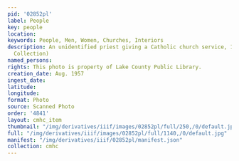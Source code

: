 ```yaml
---
pid: '02852pl'
label: People
key: people
location: 
keywords: People, Men, Women, Churches, Interiors
description: An unidentified priest giving a Catholic church service, 1957 (Wingenbach
  Collection)
named_persons: 
rights: This photo is property of Lake County Public Library.
creation_date: Aug. 1957
ingest_date: 
latitude: 
longitude: 
format: Photo
source: Scanned Photo
order: '4841'
layout: cmhc_item
thumbnail: "/img/derivatives/iiif/images/02852pl/full/250,/0/default.jpg"
full: "/img/derivatives/iiif/images/02852pl/full/1140,/0/default.jpg"
manifest: "/img/derivatives/iiif/02852pl/manifest.json"
collection: cmhc
---
```

